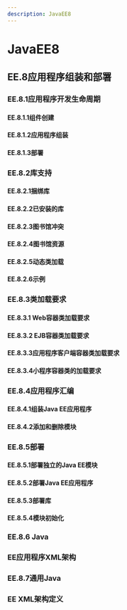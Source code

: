 ```yaml
---
description: JavaEE8
---
```


# JavaEE8

## EE.8应用程序组装和部署

### EE.8.1应用程序开发生命周期

#### EE.8.1.1组件创建

#### EE.8.1.2应用程序组装

#### EE.8.1.3部署

### EE.8.2库支持

#### EE.8.2.1捆绑库

#### EE.8.2.2已安装的库

#### EE.8.2.3图书馆冲突

#### EE.8.2.4图书馆资源

#### EE.8.2.5动态类加载

#### EE.8.2.6示例

### EE.8.3类加载要求

#### EE.8.3.1 Web容器类加载要求

#### EE.8.3.2 EJB容器类加载要求

#### EE.8.3.3应用程序客户端容器类加载要求 

#### EE.8.3.4小程序容器类的加载要求

### EE.8.4应用程序汇编

#### EE.8.4.1组装Java EE应用程序

#### EE.8.4.2添加和删除模块

### EE.8.5部署

#### EE.8.5.1部署独立的Java EE模块

#### EE.8.5.2部署Java EE应用程序

#### EE.8.5.3部署库

#### EE.8.5.4模块初始化

### EE.8.6 Java 

### EE应用程序XML架构

### EE.8.7通用Java 

### EE XML架构定义









